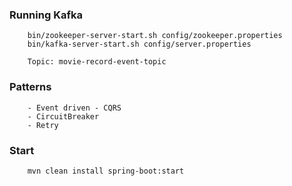 
### Running Kafka

```
    bin/zookeeper-server-start.sh config/zookeeper.properties
    bin/kafka-server-start.sh config/server.properties
    
    Topic: movie-record-event-topic
```

### Patterns
```
    - Event driven - CQRS
    - CircuitBreaker
    - Retry
```
### Start
```agsl
    mvn clean install spring-boot:start
```